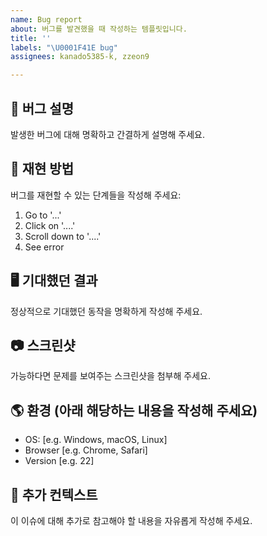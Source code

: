 ```yaml
---
name: Bug report
about: 버그를 발견했을 때 작성하는 템플릿입니다.
title: ''
labels: "\U0001F41E bug"
assignees: kanado5385-k, zzeon9

---
```


## 🐞 버그 설명
발생한 버그에 대해 명확하고 간결하게 설명해 주세요.

## 🧩 재현 방법
버그를 재현할 수 있는 단계들을 작성해 주세요:
1. Go to '...'
2. Click on '....'
3. Scroll down to '....'
4. See error

## 🖥️ 기대했던 결과
정상적으로 기대했던 동작을 명확하게 작성해 주세요.

## 📷 스크린샷
가능하다면 문제를 보여주는 스크린샷을 첨부해 주세요.

## 🌎 환경 (아래 해당하는 내용을 작성해 주세요)
- OS: [e.g. Windows, macOS, Linux]
- Browser [e.g. Chrome, Safari]
- Version [e.g. 22]

## 📑 추가 컨텍스트
이 이슈에 대해 추가로 참고해야 할 내용을 자유롭게 작성해 주세요.
